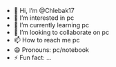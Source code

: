 - 👋 Hi, I’m @Chlebak17
- 👀 I’m interested in pc
- 🌱 I’m currently learning pc
- 💞️ I’m looking to collaborate on pc
- 📫 How to reach me pc
- 😄 Pronouns: pc/notebook
- ⚡ Fun fact: ...

<!---
Chlebak17/Chlebak17 is a ✨ special ✨ repository because its `README.md` (this file) appears on your GitHub profile.
You can click the Preview link to take a look at your changes.
--->
